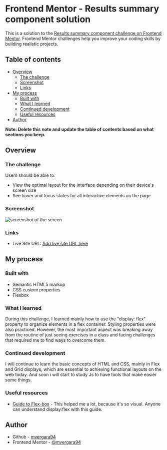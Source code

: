 # Frontend Mentor - Results summary component solution

This is a solution to the [Results summary component challenge on Frontend Mentor](https://www.frontendmentor.io/challenges/results-summary-component-CE_K6s0maV). Frontend Mentor challenges help you improve your coding skills by building realistic projects. 

## Table of contents

- [Overview](#overview)
  - [The challenge](#the-challenge)
  - [Screenshot](#screenshot)
  - [Links](#links)
- [My process](#my-process)
  - [Built with](#built-with)
  - [What I learned](#what-i-learned)
  - [Continued development](#continued-development)
  - [Useful resources](#useful-resources)
- [Author](#author)

**Note: Delete this note and update the table of contents based on what sections you keep.**

## Overview

### The challenge

Users should be able to:

- View the optimal layout for the interface depending on their device's screen size
- See hover and focus states for all interactive elements on the page

### Screenshot

<img src="https://i.imgur.com/PGKhwQS.png" alt=" screenshot of the screen ">


### Links

- Live Site URL: [Add live site URL here](https://mvergara94.github.io/frontendmentor-results-card/)


## My process

### Built with

- Semantic HTML5 markup
- CSS custom properties
- Flexbox


### What I learned

During this challenge, I learned mainly how to use the "display: flex" property to organize elements in a flex container. Styling properties were also practiced. However, the most important aspect was breaking away from the routine of just seeing exercises in a class and facing challenges that required me to find ways to overcome them.

### Continued development

I will continue to learn the basic concepts of HTML and CSS, mainly in Flex and Grid displays, which are essential to achieving functional layouts on the web today. And soon i will start to study Js to have tools that make easier some things.


### Useful resources


- [Guide to Flex-box](https://css-tricks.com/snippets/css/a-guide-to-flexbox/) - This helped me a lot, because it's so visual. Anyone can understand display:flex with this guide.


## Author

- Github - [mvergara94](https://github.com/mvergara94)
- Frontend Mentor - [@mvergara94](https://www.frontendmentor.io/profile/mvergara94)
